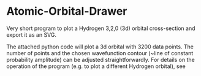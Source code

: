 # Atomic-Orbital-Drawer
Very short program to plot a Hydrogen 3,2,0 (3d) orbital cross-section and export it as an SVG. 

The attached python code will plot a 3d orbital with 3200 data points. The number of points and the chosen wavefunction contour (~line of constant probability amplitude) can be adjusted straightforwardly. For details on the operation of the program (e.g. to plot a different Hydrogen orbital), see
